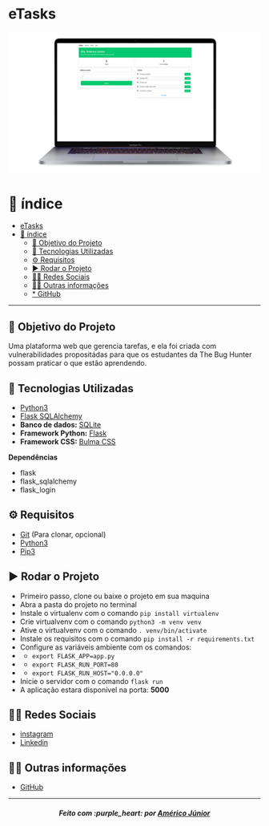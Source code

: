 # eTasks
![image info](./images/print.png)

# :pushpin: índice

- [eTasks](#etasks)
- [:pushpin: índice](#pushpin-índice)
  - [:dart: Objetivo do Projeto](#dart-objetivo-do-projeto)
  - [:rocket: Tecnologias Utilizadas](#rocket-tecnologias-utilizadas)
  - [:gear: Requisitos](#gear-requisitos)
  - [:arrow_forward: Rodar o Projeto](#arrow_forward-rodar-o-projeto)
  - [:man_technologist: Redes Sociais](#man_technologist-redes-sociais)
  - [:man_technologist: Outras informações](#man_technologist-outras-informações)
  - [* GitHub](#-github)

---

## :dart: Objetivo do Projeto

Uma plataforma web que gerencia tarefas, e ela foi criada com vulnerabilidades propositádas para que os estudantes da The Bug Hunter possam praticar o que estão aprendendo.

## :rocket: Tecnologias Utilizadas

* [Python3](https://www.python.org/)
* [Flask SQLAlchemy](https://pypi.org/project/Flask-SQLAlchemy/)
* **Banco de dados:** [SQLite](https://www.sqlite.org/index.html)
* **Framework Python:** [Flask](https://palletsprojects.com/p/flask/)
* **Framework CSS:** [Bulma CSS](https://bulma.io/)

**Dependências**

* flask
* flask_sqlalchemy
* flask_login

## :gear: Requisitos

* [Git](https://git-scm.com/) (Para clonar, opcional)
* [Python3](https://www.python.org/)
* [Pip3]()

## :arrow_forward: Rodar o Projeto

* Primeiro passo, clone ou baixe o projeto em sua maquina
* Abra a pasta do projeto no terminal
* Instale o virtualenv com o comando `pip install virtualenv` 
* Crie virtualvenv com o comando `python3 -m venv venv`
* Ative o virtualvenv com o comando `. venv/bin/activate`
* Instale os requisitos com o comando `pip install -r requirements.txt`
* Configure as variáveis ambiente com os comandos:
* * `export FLASK_APP=app.py`
* * `export FLASK_RUN_PORT=80`
* * `export FLASK_RUN_HOST="0.0.0.0"`
* Inicie o servidor com o comando `flask run` 
* A aplicação estara disponível na porta: **5000**


## :man_technologist: Redes Sociais

* [instagram](https://www.instagram.com/americosmjr/)
* [Linkedin](https://www.linkedin.com/in/americo-junior/)

## :man_technologist: Outras informações
* [GitHub](https://github.com/americo)
---

<h5 align='center' >Feito com :purple_heart: por <a href="https://americojunior.com" target="_blank">Américo Júnior</a> </h5>
